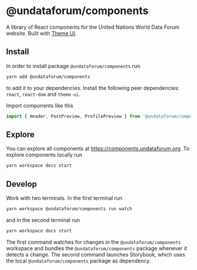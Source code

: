 # @undataforum/components

A library of React components for the United Nations World Data Forum website.
Built with [Theme UI](https://theme-ui.com).

## Install

In order to install package `@undataforum/components` run

```bash
yarn add @undataforum/components
```

to add it to your dependencies. Install the following peer dependencies:
`react`, `react-dom` and `theme-ui`.

Import components like this

```jsx
import { Header, PostPreview, ProfilePreview } from '@undataforum/components';
```

## Explore

You can explore all components at https://components.undataforum.org. To explore
components locally run

```bash
yarn workspace docs start
```

## Develop

Work with two terminals. In the first terminal run

```bash
yarn workspace @undataforum/components run watch
```

and in the second terminal run

```bash
yarn workspace docs start
```

The first command watches for changes in the `@undataforum/components` workspace
and bundles the `@undataforum/components` package whenever it detects a change.
The second command launches Storybook, which uses the local
`@undataforum/components` package as dependency.
